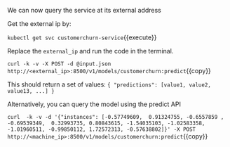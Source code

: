 We can now query the service at its external address

Get the external ip by:

`kubectl get svc customerchurn-service`{{execute}}

Replace the `external_ip` and run the code in the terminal.

`curl -k -v -X POST -d @input.json http://<external_ip>:8500/v1/models/customerchurn:predict`{{copy}}

This should return a set of values: `{ "predictions": [value1, value2, value13, ...] }`

Alternatively, you can query the model using the predict API

<!-- `curl -d '{"instances": [-0.57749609,  0.91324755, -0.6557859 , -0.69539349,  0.32993735, 0.80843615, -1.54035103, -1.02583358, -1.01960511, -0.99850112, 1.72572313, -0.57638802]}' -X POST http://<machine_ip>:8500/v1/models/customerchurn:predict`{{copy}} -->

`curl  -k -v -d '{"instances": [-0.57749609,  0.91324755, -0.6557859 , -0.69539349,  0.32993735, 0.80843615, -1.54035103, -1.02583358, -1.01960511, -0.99850112, 1.72572313, -0.57638802]}' -X POST http://<machine_ip>:8500/v1/models/customerchurn:predict`{{copy}}
